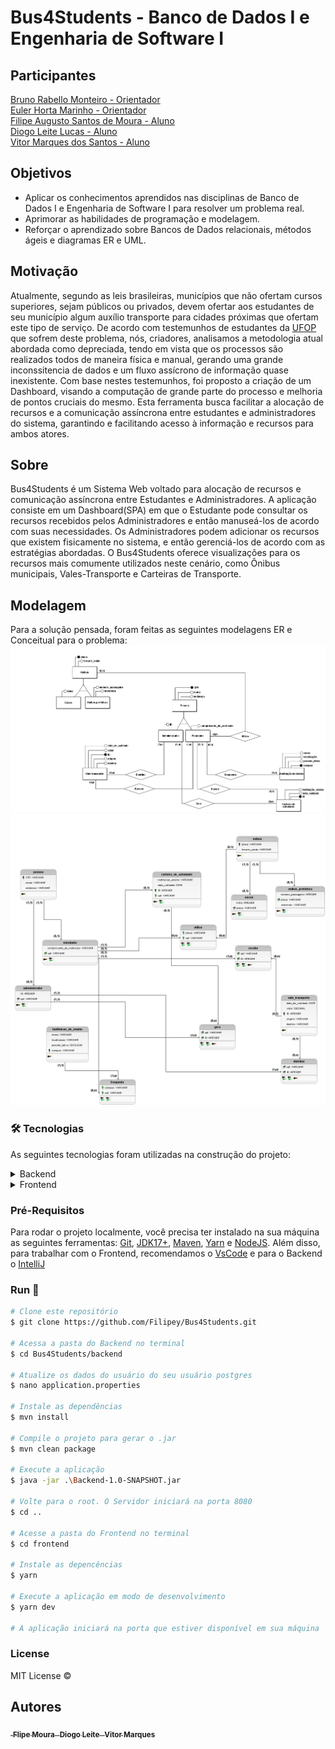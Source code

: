 # Bus4Students - Banco de Dados I e Engenharia de Software I


## Participantes
[Bruno Rabello Monteiro - Orientador](https://github.com/bruno-monteiro) <br/>
[Euler Horta Marinho - Orientador](https://www.escavador.com/sobre/4998090/euler-horta-marinho) <br/>
[Filipe Augusto Santos de Moura - Aluno](https://github.com/Filipey) <br/>
[Diogo Leite Lucas - Aluno](https://github.com/diogoleite87) <br/>
[Vitor Marques dos Santos - Aluno](https://github.com/MarqueVitor) <br/>


## Objetivos
- Aplicar os conhecimentos aprendidos nas disciplinas de Banco de Dados I e Engenharia de Software I  para resolver um problema real.
- Aprimorar as habilidades de programação e modelagem.
- Reforçar o aprendizado sobre Bancos de Dados relacionais, métodos ágeis e diagramas ER e UML.


## Motivação
Atualmente, segundo as leis brasileiras, municípios que não ofertam cursos superiores, sejam públicos ou privados, devem ofertar aos estudantes de seu município algum auxílio transporte para cidades próximas que ofertam este tipo de serviço. De acordo com testemunhos de estudantes da [UFOP](https://ufop.br) que sofrem deste problema, nós, criadores, analisamos a metodologia atual abordada como depreciada, tendo em vista que os processos são realizados todos de maneira física e manual, gerando uma grande inconssitencia de dados e um fluxo assícrono de informação quase inexistente. Com base nestes testemunhos, foi proposto a criação de um Dashboard, visando a computação de grande parte do processo e melhoria de pontos cruciais do mesmo. Esta ferramenta busca facilitar a alocação de recursos e a comunicação assíncrona entre estudantes e administradores do sistema, garantindo e facilitando acesso à informação e recursos para ambos atores.


## Sobre
Bus4Students é um Sistema Web voltado para alocação de recursos e comunicação assíncrona entre Estudantes e Administradores. A aplicação consiste em um Dashboard(SPA) em que o Estudante pode consultar os recursos recebidos pelos Administradores e então manuseá-los de acordo com suas necessidades. Os Administradores podem adicionar os recursos que existem fisicamente no sistema, e então gerenciá-los de acordo com as estratégias abordadas. O Bus4Students oferece visualizações para os recursos mais comumente utilizados neste cenário, como Ônibus municipais, Vales-Transporte e Carteiras de Transporte.


## Modelagem
Para a solução pensada, foram feitas as seguintes modelagens ER e Conceitual para o problema:
![ER](/img/er-example.png)
![CC](/img/logical-example.png)


### 🛠 Tecnologias
As seguintes tecnologias foram utilizadas na construção do projeto:


<details>
<summary>Backend</summary>

- [Java 17](https://www.oracle.com/java/technologies/javase/jdk17-archive-downloads.html)
- [SpringBoot](https://spring.io/projects/spring-boot)
- [Swagger](https://swagger.io)
- [PostgreSQL](https://www.postgresql.org)

</details>

<details>
<summary>Frontend</summary>

- [React 18](https://pt-br.reactjs.org)
- [Vite](https://vitejs.dev)
- [Styled Components](https://styled-components.com)
- [Material UI](https://mui.com/pt/material-ui/getting-started/overview/)
- [Axios](https://axios-http.com/ptbr/docs/intro)
- [React Router Dom](https://v5.reactrouter.com/web/guides/quick-start)

</details>


### Pré-Requisitos
Para rodar o projeto localmente, você precisa ter instalado na sua máquina as seguintes ferramentas: [Git](https://git-scm.com), [JDK17+](https://www.oracle.com/java/technologies/javase/jdk17-archive-downloads.html), [Maven](https://maven.apache.org), [Yarn](https://yarnpkg.com) e [NodeJS](https://nodejs.org/en/). Além disso, para trabalhar com o Frontend, recomendamos o [VsCode](https://code.visualstudio.com) e para o Backend o [IntelliJ](https://www.jetbrains.com/pt-br/idea/)


### Run 🏃‍

```bash
# Clone este repositório
$ git clone https://github.com/Filipey/Bus4Students.git

# Acessa a pasta do Backend no terminal
$ cd Bus4Students/backend

# Atualize os dados do usuário do seu usuário postgres
$ nano application.properties

# Instale as dependências
$ mvn install

# Compile o projeto para gerar o .jar
$ mvn clean package

# Execute a aplicação
$ java -jar .\Backend-1.0-SNAPSHOT.jar

# Volte para o root. O Servidor iniciará na porta 8080
$ cd ..

# Acesse a pasta do Frontend no terminal
$ cd frontend

# Instale as depencências
$ yarn

# Execute a aplicação em modo de desenvolvimento
$ yarn dev

# A aplicação iniciará na porta que estiver disponível em sua máquina

```

### License

MIT License ©


## Autores
 
<div >
  <a href="https://github.com/Filipey">
    <img style="border-radius: 50%;" src="https://avatars.githubusercontent.com/u/85424389?s=400&u=417925037da99d2637c3714599830ae00c07c99a&v=4" width="100px;" alt=""/>
    <sub><b> Flipe Moura</b></sub>
  </a>
  <a href="https://github.com/diogoleite87">
    <img style="border-radius: 50%;" src="https://avatars.githubusercontent.com/u/62341955?v=4" width="100px;" alt=""/>
    <sub><b> Diogo Leite</b></sub>
  </a>
  <a href="https://github.com/MarqueVitor">
    <img style="border-radius: 50%;" src="https://avatars.githubusercontent.com/u/98324955?v=4" width="100px;" alt=""/>
    <sub><b> Vitor Marques</b></sub>
  </a>
</div>